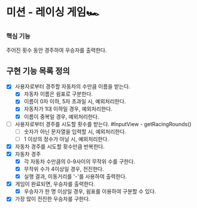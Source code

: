 # 미션 - 레이싱 게임🏎️

### 핵심 기능

주어진 횟수 동안 경주하여 우승자를 출력한다.

## 구현 기능 목록 정의

- [x] 사용자로부터 경주할 자동차의 수만큼 이름을 받는다.
  - [x] 자동차 이름은 쉼표로 구분한다.
  - [x] 이름이 0자 이하, 5자 초과일 시, 예외처리한다.
  - [x] 자동차가 1대 이하일 경우, 예외처리한다.
  - [x] 이름이 중복일 경우, 예외처리한다.
- [ ] 사용자로부터 경주를 시도할 횟수를 받는다. #InputView - getRacingRounds()
  - [ ] 숫자가 아닌 문자열을 입력할 시, 예외처리한다.
  - [ ] 1 이상의 정수가 아닐 시, 예외처리한다.
- [x] 자동차 경주를 시도할 횟수만큼 반복한다.
- [x] 자동차 경주
  - [x] 각 자동차 수만큼의 0-9사이의 무작위 수를 구한다.
  - [x] 무작위 수가 4이상일 경우, 전진한다.
  - [x] 실행 결과, 이동거리를 '-'를 사용하여 출력한다.
- [x] 게임이 완료되면, 우승자를 출력한다.
  - [x] 우승자가 한 명 이상일 경우, 쉼표를 이용하여 구분할 수 있다.
- [x] 가장 많이 전진한 우승자를 구한다.
